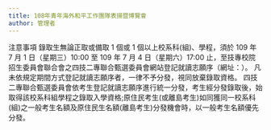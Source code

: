 ```yaml
---
title: 108年青年海外和平工作團隊表揚暨博覽會
author: 管理者
---
```


注意事項
錄取生無論正取或備取 1 個或 1 個以上校系科(組)、學程，須於 109 年 7 月 1 日（星期三）10:00 至 109 年 7 月 4 日（星期六）17:00 止，至技專校院招生委員會聯合會之四技二專聯合甄選委員會網站登記就讀志願序（網址：）。 凡未依規定期間方式登記就讀志願序者，一律不予分發，視同放棄錄取資格。
四技二專聯合甄選委員會依考生登記就讀志願序進行統一分發，考生經分發錄取後，始取得該校系科組學程之錄取入學資格;原住民考生(或離島考生)如同獲同一校系科(組)之一般考生名額及原住民生名額(離島考生)分發機會時，以一般考生名額優先分發。
